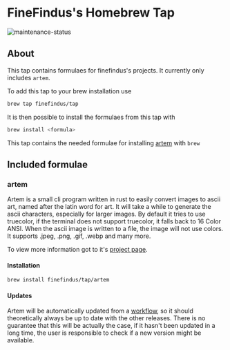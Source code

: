 # FineFindus's Homebrew Tap
![maintenance-status](https://img.shields.io/badge/maintenance-passively--maintained-yellowgreen.svg)

## About
This tap contains formulaes for finefindus's projects. It currently only includes `artem`.

To add this tap to your brew installation use
```bash
brew tap finefindus/tap
```
It is then possible to install the formulaes from this tap with
```bash
brew install <formula>
```

This tap contains the needed formulae for installing [artem](https://github.com/FineFindus/artem) with `brew`

## Included formulae

### artem
Artem is a small cli program written in rust to easily convert images to ascii art, named after the latin word for art. It will take a while to generate the ascii characters, especially for larger images. By default it tries to use truecolor, if the terminal does not support truecolor, it falls back to 16 Color ANSI. When the ascii image is written to a file, the image will not use colors. It supports .jpeg, .png, .gif, .webp and many more.

To view more information got to it's [project page](https://github.com/FineFindus/artem).

#### Installation
```bash
brew install finefindus/tap/artem
```
#### Updates

Artem will be automatically updated from a [workflow](https://github.com/FineFindus/artem/blob/master/.github/workflows/release_build.yaml), so it 
should theoretically always be up to date with the other releases. There is no guarantee that this will be actually the case, if it hasn't been updated
in a long time, the user is responsible to check if a new version might be available.
